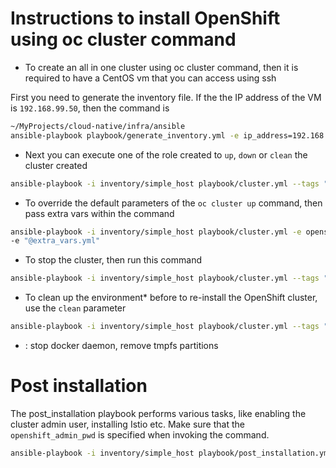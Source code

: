 # Instructions to install OpenShift using oc cluster command

- To create an all in one cluster using oc cluster command, then it is required to have a CentOS vm that you can access using ssh

First you need to generate the inventory file. If the the IP address of the VM is `192.168.99.50`, then the command is 

```bash
~/MyProjects/cloud-native/infra/ansible
ansible-playbook playbook/generate_inventory.yml -e ip_address=192.168.99.50 -e type=simple
```

- Next you can execute one of the role created to `up`, `down` or `clean` the cluster created

```bash
ansible-playbook -i inventory/simple_host playbook/cluster.yml --tags "up" 
```

- To override the default parameters of the `oc cluster up` command, then pass extra vars within the command 
```bash
ansible-playbook -i inventory/simple_host playbook/cluster.yml -e openshift_release_tag_name=v3.9.0 --tags "up" 
-e "@extra_vars.yml"
```

- To stop the cluster, then run this command
```bash
ansible-playbook -i inventory/simple_host playbook/cluster.yml --tags "down" 
```
- To clean up the environment* before to re-install the OpenShift cluster, use the `clean` parameter
```bash
ansible-playbook -i inventory/simple_host playbook/cluster.yml --tags "clean" 
```

* : stop docker daemon, remove tmpfs partitions

# Post installation

The post_installation playbook performs various tasks, like enabling the cluster admin user, installing Istio etc.
Make sure that the `openshift_admin_pwd` is specified when invoking the command. 

```bash
ansible-playbook -i inventory/simple_host playbook/post_installation.yml -e openshift_admin_pwd=admin
```
